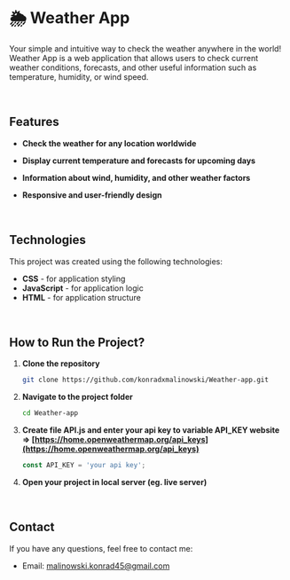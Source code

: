 # 🌦️ Weather App

Your simple and intuitive way to check the weather anywhere in the world! Weather App is a web application that allows users to check current weather conditions, forecasts, and other useful information such as temperature, humidity, or wind speed.

<br>

## Features

- **Check the weather for any location worldwide**
- **Display current temperature and forecasts for upcoming days**
- **Information about wind, humidity, and other weather factors**
- **Responsive and user-friendly design**

  <br>

## Technologies

This project was created using the following technologies:

- **CSS** - for application styling
- **JavaScript** - for application logic
- **HTML** - for application structure

<br>

## How to Run the Project?

1. **Clone the repository**
   ```bash
   git clone https://github.com/konradxmalinowski/Weather-app.git
   ```
2. **Navigate to the project folder**
   ```bash
   cd Weather-app
   ```
3. **Create file API.js and enter your api key to variable API_KEY website => [https://home.openweathermap.org/api_keys](https://home.openweathermap.org/api_keys)**
   ```js
   const API_KEY = 'your api key';
   ```
4. **Open your project in local server (eg. live server)**

<br>

## Contact

If you have any questions, feel free to contact me:

- Email: [malinowski.konrad45@gmail.com](malinowski.konrad45@gmail.com)

